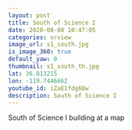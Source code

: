 ```yaml
---
layout: post
title: South of Science I
date: 2020-08-08 10:47:05
categories: vrview
image_url: s1_south.jpg
is_image_360: true
default_yaw: 0
thumbnail: s1_south_th.jpg
lat: 36.813215
lon: -119.7446662
youtube_id: iZaE1fdg6Qw
description: South of Science I
---
```

South of Science I building at a map
